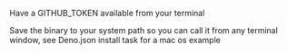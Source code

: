 Have a GITHUB_TOKEN available from your terminal

Save the binary to your system path so you can call it from any terminal window, see Deno.json install task for a mac os example

